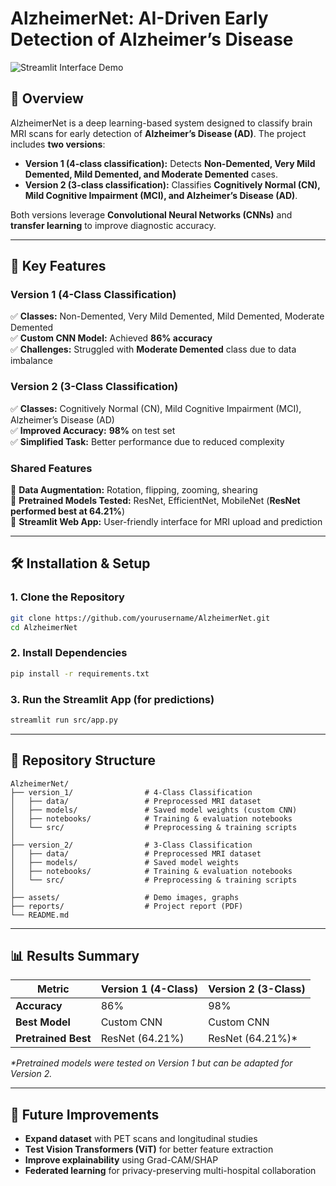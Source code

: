 # **AlzheimerNet: AI-Driven Early Detection of Alzheimer’s Disease**  

![Streamlit Interface Demo](assets/streamlit_demo.png)  

## **📌 Overview**  
AlzheimerNet is a deep learning-based system designed to classify brain MRI scans for early detection of **Alzheimer’s Disease (AD)**. The project includes **two versions**:  
- **Version 1 (4-class classification):** Detects **Non-Demented, Very Mild Demented, Mild Demented, and Moderate Demented** cases.  
- **Version 2 (3-class classification):** Classifies **Cognitively Normal (CN), Mild Cognitive Impairment (MCI), and Alzheimer’s Disease (AD)**.  

Both versions leverage **Convolutional Neural Networks (CNNs)** and **transfer learning** to improve diagnostic accuracy.  

---

## **🚀 Key Features**  
### **Version 1 (4-Class Classification)**  
✅ **Classes:** Non-Demented, Very Mild Demented, Mild Demented, Moderate Demented  
✅ **Custom CNN Model:** Achieved **86% accuracy**  
✅ **Challenges:** Struggled with **Moderate Demented** class due to data imbalance  

### **Version 2 (3-Class Classification)**  
✅ **Classes:** Cognitively Normal (CN), Mild Cognitive Impairment (MCI), Alzheimer’s Disease (AD)  
✅ **Improved Accuracy:** **98%** on test set  
✅ **Simplified Task:** Better performance due to reduced complexity  

### **Shared Features**  
🔹 **Data Augmentation:** Rotation, flipping, zooming, shearing  
🔹 **Pretrained Models Tested:** ResNet, EfficientNet, MobileNet (**ResNet performed best at 64.21%**)  
🔹 **Streamlit Web App:** User-friendly interface for MRI upload and prediction  

---

## **🛠️ Installation & Setup**  
### **1. Clone the Repository**  
```bash
git clone https://github.com/yourusername/AlzheimerNet.git  
cd AlzheimerNet  
```

### **2. Install Dependencies**  
```bash
pip install -r requirements.txt  
```

### **3. Run the Streamlit App (for predictions)**  
```bash
streamlit run src/app.py  
```

---

## **📂 Repository Structure**  
```
AlzheimerNet/  
├── version_1/                # 4-Class Classification  
│   ├── data/                 # Preprocessed MRI dataset  
│   ├── models/               # Saved model weights (custom CNN)  
│   ├── notebooks/            # Training & evaluation notebooks  
│   └── src/                  # Preprocessing & training scripts  
│  
├── version_2/                # 3-Class Classification  
│   ├── data/                 # Preprocessed MRI dataset  
│   ├── models/               # Saved model weights  
│   ├── notebooks/            # Training & evaluation notebooks  
│   └── src/                  # Preprocessing & training scripts  
│  
├── assets/                   # Demo images, graphs  
├── reports/                  # Project report (PDF)  
└── README.md  
```

---

## **📊 Results Summary**  
| **Metric**       | **Version 1 (4-Class)** | **Version 2 (3-Class)** |  
|------------------|----------------------|----------------------|  
| **Accuracy**     | 86%                 | 98%                 |  
| **Best Model**   | Custom CNN          | Custom CNN          |  
| **Pretrained Best** | ResNet (64.21%)  | ResNet (64.21%)*    |  

_*Pretrained models were tested on Version 1 but can be adapted for Version 2._  

---

## **🔮 Future Improvements**  
- **Expand dataset** with PET scans and longitudinal studies  
- **Test Vision Transformers (ViT)** for better feature extraction  
- **Improve explainability** using Grad-CAM/SHAP  
- **Federated learning** for privacy-preserving multi-hospital collaboration  

